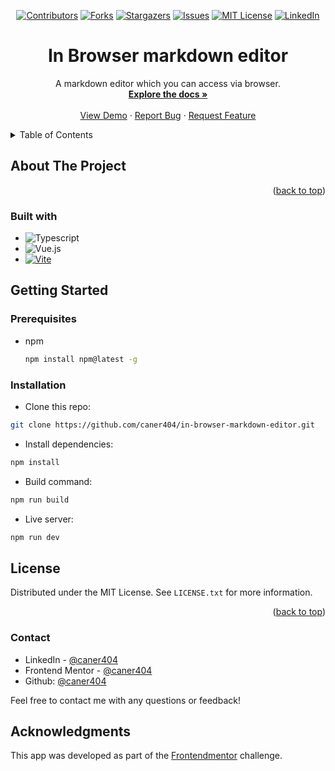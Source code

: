 
<div align='center'>
  
  [![Contributors][contributors-shield]][contributors-url]
  [![Forks][forks-shield]][forks-url]
  [![Stargazers][stars-shield]][stars-url]
  [![Issues][issues-shield]][issues-url]
  [![MIT License][license-shield]][license-url]
  [![LinkedIn][linkedin-shield]][linkedin-url]
  
</div>


<div align="center">
  
<h1 align="center">In Browser markdown editor</h1>

  <p align="center">
     A markdown editor which you can access via browser. 
    <br />
    <a href="https://github.com/caner404/in-browser-markdown-editor"><strong>Explore the docs »</strong></a>
    <br />
    <br />
    <a href="https://caner404.github.io/in-browser-markdown-editor/" target='_blank'>View Demo</a>
    ·
    <a href="https://github.com/caner404/in-browser-markdown-editor/issues/new?labels=bug&template=bug-report---.md">Report Bug</a>
    ·
    <a href="https://github.com/caner404/in-browser-markdown-editor/issues/new?labels=enhancement&template=feature-request---.md">Request Feature</a>
  </p>
</div>

<!-- TABLE OF CONTENTS -->
<details>
  <summary>Table of Contents</summary>
  <ol>
    <li>
      <a href="#about-the-project">About The Project</a>
      <ul>
        <li><a href="#built-with">Built With</a></li>
      </ul>
    </li>
    <li>
      <a href="#getting-started">Getting Started</a>
      <ul>
        <li><a href="#prerequisites">Prerequisites</a></li>
        <li><a href="#installation">Installation</a></li>
      </ul>
    </li>
    <li><a href="#license">License</a></li>
    <li><a href="#contact">Contact</a></li>
    <li><a href="#acknowledgments">Acknowledgments</a></li>
  </ol>
</details>

<!-- ABOUT THE PROJECT -->
## About The Project


<p align="right">(<a href="#readme-top">back to top</a>)</p>

### Built with

- ![Typescript](https://img.shields.io/badge/TypeScript-007ACC?style=for-the-badge&logo=typescript&logoColor=white)
- ![Vue.js](https://img.shields.io/badge/vuejs-35495E?style=for-the-badge&logo=vuedotjs&logoColor=4FC08D)
- [![Vite](https://img.shields.io/badge/vite-%23646CFF?style=for-the-badge&logo=vite&logoColor=yellow)](https://vitejs.dev/)


<!-- GETTING STARTED -->
## Getting Started

### Prerequisites

* npm
  ```sh
  npm install npm@latest -g
  ```

### Installation

- Clone this repo:

```sh
git clone https://github.com/caner404/in-browser-markdown-editor.git
```

- Install dependencies:

```sh
npm install
```

- Build command:

```sh
npm run build
```

- Live server:

```sh
npm run dev
```

## License

Distributed under the MIT License. See `LICENSE.txt` for more information.

<p align="right">(<a href="#readme-top">back to top</a>)</p>

### Contact

- LinkedIn - [@caner404](https://www.linkedin.com/in/caner-iskenderoglu-6b8a8a304/)
- Frontend Mentor - [@caner404](https://www.frontendmentor.io/profile/caner404)
- Github: [@caner404](https://github.com/caner404)

Feel free to contact me with any questions or feedback!

## Acknowledgments

This app was developed as part of the [Frontendmentor](https://www.frontendmentor.io/challenges/inbrowser-markdown-editor-r16TrrQX9) challenge. 

<!-- MARKDOWN LINKS & IMAGES -->
<!-- https://www.markdownguide.org/basic-syntax/#reference-style-links -->

[contributors-shield]: https://img.shields.io/github/contributors/caner404/in-browser-markdown-editor.svg?style=for-the-badge
[contributors-url]: https://github.com/caner404/in-browser-markdown-editor/graphs/contributors
[forks-shield]: https://img.shields.io/github/forks/caner404/in-browser-markdown-editor.svg?style=for-the-badge
[forks-url]: https://github.com/caner404/in-browser-markdown-editor/network/members
[stars-shield]: https://img.shields.io/github/stars/caner404/in-browser-markdown-editor.svg?style=for-the-badge
[stars-url]: https://github.com/caner404/in-browser-markdown-editor/stargazers
[issues-shield]: https://img.shields.io/github/issues/caner404/in-browser-markdown-editor.svg?style=for-the-badge
[issues-url]: https://github.com/caner404/in-browser-markdown-editor/issues
[license-shield]: https://img.shields.io/github/license/caner404/in-browser-markdown-editor.svg?&style=for-the-badge
[license-url]: https://github.com/caner404/in-browser-markdown-editor/blob/master/LICENSE.txt
[linkedin-shield]: https://img.shields.io/badge/-LinkedIn-black.svg?style=for-the-badge&logo=linkedin&colorB=555
[linkedin-url]: https://linkedin.com/in/caner-iskenderoglu

